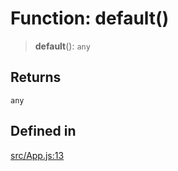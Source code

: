 # Function: default()

> **default**(): `any`

## Returns

`any`

## Defined in

[src/App.js:13](https://github.com/DhyeyMavani2003/r-blocks/blob/7e7320f10e8cdef37355f89e9ab53b89acb97f36/src/App.js#L13)
